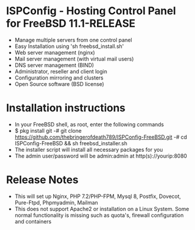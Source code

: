 # ISPConfig - Hosting Control Panel for FreeBSD 11.1-RELEASE

- Manage multiple servers from one control panel
- Easy Installation using 'sh freebsd_install.sh'
- Web server management (nginx)
- Mail server management (with virtual mail users)
- DNS server management (BIND)
- Administrator, reseller and client login
- Configuration mirroring and clusters
- Open Source software (BSD license)

# Installation instructions
- In your FreeBSD shell, as root, enter the following commands
- $ pkg install git
-# git clone https://github.com/thebringerofdeath789/ISPConfig-FreeBSD.git
-# cd ISPConfig-FreeBSD &&  sh freebsd_installer.sh
- The installer script will install all necessary packages for you
- The admin user/password will be admin:admin at http(s)://yourip:8080

# Release Notes

- This will set up Nginx, PHP 7.2/PHP-FPM, Mysql 8, Postfix, Dovecot, Pure-Ftpd, Phpmyadmin, Mailman
- This does not support Apache2 or installation on a Linux System. Some normal functionality is missing such as quota's, firewall configuration and containers
